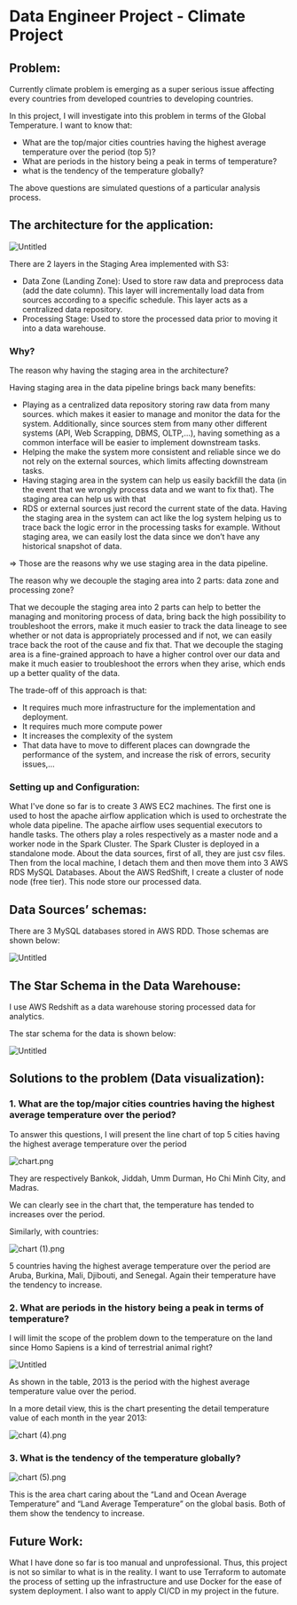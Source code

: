 # Data Engineer Project - Climate Project

## **Problem:**

Currently climate problem is emerging as a super serious issue affecting every countries from developed countries to developing countries.

In this project, I will investigate into this problem in terms of the Global Temperature. I want to know that:

- What are the top/major cities countries having the highest average temperature over the period (top 5)?
- What are periods in the history being a peak in terms of temperature?
- what is the tendency of the temperature globally?

The above questions are simulated questions of a particular analysis process. 

## The architecture for the application:

![Untitled](Visualization/Untitled.png)

There are 2 layers in the Staging Area implemented with S3: 

- Data Zone (Landing Zone): Used to store raw data and preprocess data (add the date column). This layer will incrementally load data from sources according to a specific schedule. This layer acts as a centralized data repository.
- Processing Stage: Used to store the processed data prior to moving it into a data warehouse.

### Why?

The reason why having the staging area in the architecture?

Having staging area in the data pipeline brings back many benefits:

- Playing as a centralized data repository storing raw data from many sources. which makes it easier to manage and monitor the data for the system. Additionally, since sources stem from many other different systems (API, Web Scrapping, DBMS, OLTP,…), having something as a common interface will be easier to implement downstream tasks.
- Helping the make the system more consistent and reliable since we do not rely on the external sources, which limits affecting downstream tasks.
- Having staging area in the system can help us easily backfill the data (in the event that we wrongly process data and we want to fix that). The staging area can help us with that
- RDS or external sources just record the current state of the data. Having the staging area in the system can act like the log system helping us to trace back the logic error in the processing tasks for example. Without staging area, we can easily lost the data since we don’t have any historical snapshot of data.

⇒ Those are the reasons why we use staging area in the data pipeline.

The reason why we decouple the staging area into 2 parts: data zone and processing zone?

That we decouple the staging area into 2 parts can help to better the managing and monitoring process of data, bring back the high possibility to troubleshoot the errors, make it much easier to track the data lineage to see whether or not data is appropriately processed and if not, we can easily trace back the root of the cause and fix that. That we decouple the staging area is a fine-grained approach to have a higher control over our data and make it much easier to troubleshoot the errors when they arise, which ends up a better quality of the data. 

The trade-off of this approach is that:

- It requires much more infrastructure for the implementation and deployment.
- It requires much more compute power
- It increases the complexity of the system
- That data have to move to different places can downgrade the performance of the system, and increase the risk of errors, security issues,…

### Setting up and Configuration:
What I've done so far is to create 3 AWS EC2 machines. The first one is used to host the apache airflow application which is used to orchestrate the whole data pipeline. The apache airflow uses sequential executors to handle tasks. The others play a roles respectively as a master node and a worker node in the Spark Cluster. The Spark Cluster is deployed in a standalone mode.
About the data sources, first of all, they are just csv files. Then from the local machine, I detach them and then move them into 3 AWS RDS MySQL Databases.
About the AWS RedShift, I create a cluster of node node (free tier). This node store our processed data. 

## Data Sources’ schemas:

There are 3 MySQL databases stored in AWS RDD. Those schemas are shown below:

![Untitled](Visualization/Untitled%201.png)

## The Star Schema in the Data Warehouse:

I use AWS Redshift as a data warehouse storing processed data for analytics.

The star schema for the data is shown below:

![Untitled](Visualization/Untitled%202.png)

## Solutions to the problem (Data visualization):

### 1. What are the top/major cities countries having the highest average temperature over the period?

To answer this questions, I will present the line chart of top 5 cities having the highest average temperature over the period

![chart.png](Visualization/chart.png)

They are respectively Bankok,  Jiddah, Umm Durman, Ho Chi Minh City, and Madras. 

We can clearly see in the chart that, the temperature has tended to increases over the period. 

Similarly, with countries:

![chart (1).png](Visualization/chart_(1).png)

5 countries having the highest average temperature over the period are Aruba, Burkina, Mali, Djibouti, and Senegal. 
Again their temperature have the tendency to increase.

### 2. What are periods in the history being a peak in terms of temperature?

I will limit the scope of the problem down to the temperature on the land since Homo Sapiens is a kind of terrestrial animal right?

![Untitled](Visualization/Untitled%203.png)

As shown in the table, 2013 is the period with the highest average temperature value over the period.

In  a more detail view, this is the chart presenting the detail temperature value of each month in the year 2013:

![chart (4).png](Visualization/chart_(4).png)

### 3. What is the tendency of the temperature globally?

![chart (5).png](Visualization/chart_(5).png)

This is the area chart caring about the “Land and Ocean Average Temperature” and “Land Average Temperature” on the global basis. Both of them show the tendency to increase.

## Future Work:
What I have done so far is too manual and unprofessional. Thus, this project is not so similar to what is in the reality. I want to use Terraform to automate the process of setting up the infrastructure and use Docker for the ease of system deployment. I also want to apply CI/CD in my project in the future.
